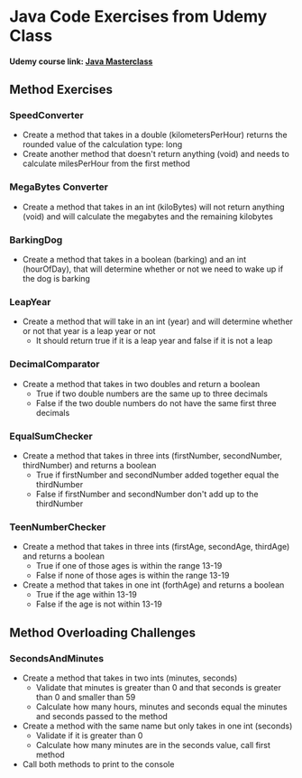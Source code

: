 # Java Code Exercises from Udemy Class
#### Udemy course link: [Java Masterclass](https://www.udemy.com/course/java-the-complete-java-developer-course/)

## Method Exercises

### SpeedConverter

- Create a method that takes in a double (kilometersPerHour) returns the rounded value of the calculation type: long
- Create another method that doesn't return anything (void) and needs to calculate milesPerHour from the first method

### MegaBytes Converter

- Create a method that takes in an int (kiloBytes) will not return anything (void) and will calculate the megabytes and the remaining kilobytes

### BarkingDog

- Create a method that takes in a boolean (barking) and an int (hourOfDay), that will determine whether or not we need to wake up if the dog is barking

### LeapYear

- Create a method that will take in an int (year) and will determine whether or not that year is a leap year or not
    - It should return true if it is a leap year and false if it is not a leap 
    
### DecimalComparator

- Create a method that takes in two doubles and return a boolean
    - True if two double numbers are the same up to three decimals
    - False if the two double numbers do not have the same first three decimals
    
### EqualSumChecker

- Create a method that takes in three ints (firstNumber, secondNumber, thirdNumber) and returns a boolean
    - True if firstNumber and secondNumber added together equal the thirdNumber
    - False if firstNumber and secondNumber don't add up to the thirdNumber
    
### TeenNumberChecker

- Create a method that takes in three ints (firstAge, secondAge, thirdAge) and returns a boolean
    - True if one of those ages is within the range 13-19
    - False if none of those ages is within the range 13-19
- Create a method that takes in one int (forthAge) and returns a boolean
    - True if the age within 13-19
    - False if the age is not within 13-19
    
## Method Overloading Challenges

### SecondsAndMinutes

- Create a method that takes in two ints (minutes, seconds)
    - Validate that minutes is greater than 0 and that seconds is greater than 0 and smaller than 59
    - Calculate how many hours, minutes and seconds equal the minutes and seconds passed to the method
- Create a method with the same name but only takes in one int (seconds)
    - Validate if it is greater than 0
    - Calculate how many minutes are in the seconds value, call first method 
- Call both methods to print to the console